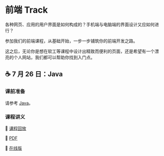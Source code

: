 # 前端 Track

各种网页、应用的用户界面是如何构成的？手机端与电脑端的界面设计又应如何进行？

参加我们的前端课程，从基础开始，一步一步铺筑你的前端开发之路。

这之后，无论你是想在软工等课程中设计出精致而便利的页面，还是希望有一个漂亮的个人网站，我们都可以帮助你找到入门点。

## :coffee: 7 月 26 日：Java

### 课前准备

请参考 [Java](/frontend/java/#_1)。

### 课程讲义

:movie_camera: [课程回放](https://www.bilibili.com/video/BV1Wm4y1j7KJ)

:memo: [PDF](/pdfs/java-handout.pdf)

:link: [在线版](/frontend/java)